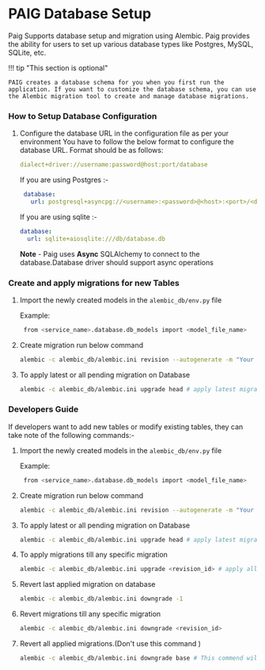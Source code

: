 # PAIG Database Setup
Paig Supports database setup and migration using Alembic. 
Paig provides the ability for users to set up various database types like Postgres, MySQL, SQLite, etc.



!!! tip "This section is optional"

    PAIG creates a database schema for you when you first run the application. If you want to customize the database schema, you can use the Alembic migration tool to create and manage database migrations.


### How to Setup Database Configuration <a name="setup_configure"></a>

1. Configure the database URL in the configuration file as per your environment
   You have to follow the below format to configure the database URL. Format should be as follows:
   ```yaml
   dialect+driver://username:password@host:port/database
   ```
   If you are using Postgres :-
   ```yaml
    database:
      url: postgresql+asyncpg://<username>:<password>@<host>:<port>/<database_name>
    ```
   If you are using sqlite :-
    ```yaml
    database:
      url: sqlite+aiosqlite:///db/database.db
    ```

    **Note** - Paig uses **Async** SQLAlchemy to connect to the database.Database driver should support async operations

### Create and apply migrations for new Tables<a name="add_tables"></a>
1. Import the newly created models in the `alembic_db/env.py` file

    Example:
    ```bash
     from <service_name>.database.db_models import <model_file_name>
    ```
   
2. Create migration run below command
    ```bash
    alembic -c alembic_db/alembic.ini revision --autogenerate -m "Your migration message here"
    ```
3. To apply latest or all pending migration on Database
    ```bash
    alembic -c alembic_db/alembic.ini upgrade head # apply latest migration or all pending migrations.
    ```

### Developers Guide<a name="developers_guide"></a>
If developers want to add new tables or modify existing tables, they can take note of the following commands:-

1. Import the newly created models in the `alembic_db/env.py` file
   
    Example:
    ```bash
     from <service_name>.database.db_models import <model_file_name>
    ```

2. Create migration run below command
    ```bash
    alembic -c alembic_db/alembic.ini revision --autogenerate -m "Your migration message here"
    ```

3. To apply latest or all pending migration on Database
    ```bash
    alembic -c alembic_db/alembic.ini upgrade head # apply latest migration or all pending migrations.
    ```

4. To apply migrations till any specific migration
    ```bash
    alembic -c alembic_db/alembic.ini upgrade <revision_id> # apply all pending migrations till this migration.
    ```

5. Revert last applied migration on database
    ```bash
    alembic -c alembic_db/alembic.ini downgrade -1
    ```

6. Revert migrations till any specific migration
    ```bash
    alembic -c alembic_db/alembic.ini downgrade <revision_id>
    ```

7. Revert all applied migrations.(Don't use this command )
    ```bash
    alembic -c alembic_db/alembic.ini downgrade base # This commend will revert all applied migrations and bring the database back to the state it was
    ```